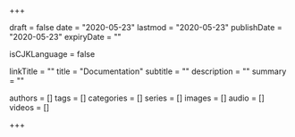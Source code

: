 +++

draft           = false
date            = "2020-05-23"
lastmod         = "2020-05-23"
publishDate     = "2020-05-23"
expiryDate      = ""

isCJKLanguage   = false

linkTitle   = ""
title       = "Documentation"
subtitle    = ""
description = ""
summary     = ""

authors     = []
tags        = []
categories  = []
series      = []
images      = []
audio       = []
videos      = []

+++
